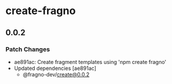# create-fragno

## 0.0.2

### Patch Changes

- ae891ac: Create fragment templates using 'npm create fragno'
- Updated dependencies [ae891ac]
  - @fragno-dev/create@0.0.2
